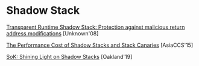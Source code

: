 # Shadow Stack

[Transparent Runtime Shadow Stack: Protection against malicious return address
modifications](http://citeseerx.ist.psu.edu/viewdoc/download?doi=10.1.1.120.5702&rep=rep1&type=pdf)
[Unknown'08]

[The Performance Cost of Shadow Stacks and Stack
Canaries](https://people.eecs.berkeley.edu/~daw/papers/shadow-asiaccs15.pdf)
[AsiaCCS'15]

[SoK: Shining Light on Shadow
Stacks](http://nebelwelt.net/publications/files/19Oakland.pdf) [Oakland'19]
